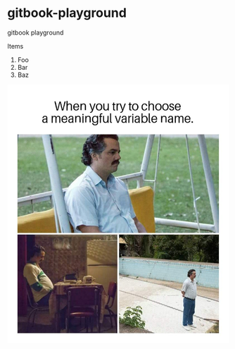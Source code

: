 # gitbook-playground

gitbook playground

Items

1. Foo
2. Bar
3. Baz

![](.gitbook/assets/meaningful-variable-name.jpg)

